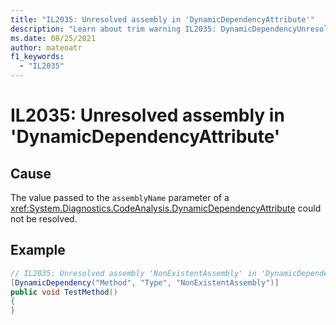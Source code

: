 ```yaml
---
title: "IL2035: Unresolved assembly in 'DynamicDependencyAttribute'"
description: "Learn about trim warning IL2035: DynamicDependencyUnresolvedAssembly"
ms.date: 08/25/2021
author: mateoatr
f1_keywords:
  - "IL2035"
---
```

# IL2035: Unresolved assembly in 'DynamicDependencyAttribute'

## Cause

The value passed to the `assemblyName` parameter of a <xref:System.Diagnostics.CodeAnalysis.DynamicDependencyAttribute>
could not be resolved.

## Example

```csharp
// IL2035: Unresolved assembly 'NonExistentAssembly' in 'DynamicDependencyAttribute'
[DynamicDependency("Method", "Type", "NonExistentAssembly")]
public void TestMethod()
{
}
```
